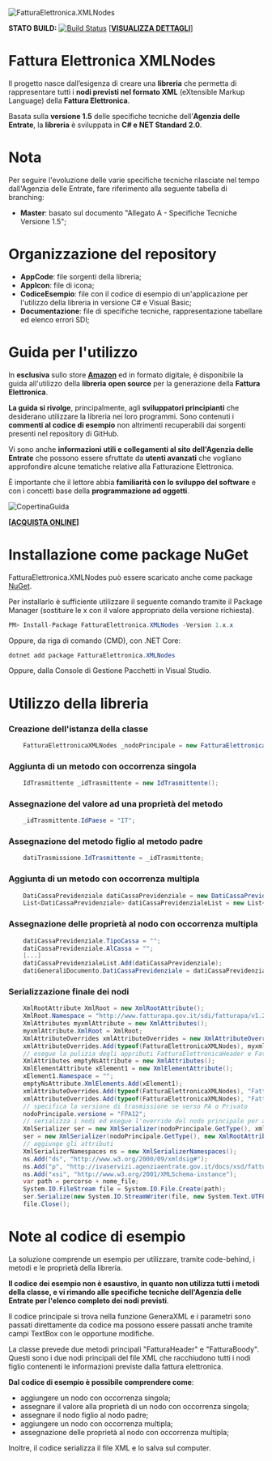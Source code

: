 ![FatturaElettronica.XMLNodes](https://etabetaweb.files.wordpress.com/2018/11/fattura-elettronica.jpg)


**STATO BUILD:** [![Build Status](https://dev.azure.com/etabetawebdev/FatturaElettronica.XMLNodes/_apis/build/status/EtabetaWeb.FatturaElettronica.XMLNodes?branchName=master)](https://dev.azure.com/etabetawebdev/FatturaElettronica.XMLNodes/_build/latest?definitionId=5&branchName=master) [[**VISUALIZZA DETTAGLI**](https://dev.azure.com/etabetawebdev/FatturaElettronica.XMLNodes)]


# Fattura Elettronica XMLNodes

Il progetto nasce dall’esigenza di creare una **libreria** che permetta di rappresentare tutti i **nodi previsti nel formato XML** (eXtensible Markup Language) della **Fattura Elettronica**. 

Basata sulla **versione 1.5** delle specifiche tecniche dell’**Agenzia delle Entrate**, la **libreria** è sviluppata in **C# e NET Standard 2.0**.



# Nota

Per seguire l'evoluzione delle varie specifiche tecniche rilasciate nel tempo dall'Agenzia delle Entrate, fare riferimento alla seguente tabella di branching:

- **Master**: basato sul documento "Allegato A - Specifiche Tecniche Versione 1.5";



# Organizzazione del repository

- **AppCode**: file sorgenti della libreria;
- **AppIcon**: file di icona;
- **CodiceEsempio**: file con il codice di esempio di un'applicazione per l'utilizzo della libreria in versione C# e Visual Basic;
- **Documentazione**: file di specifiche tecniche, rappresentazione tabellare ed elenco errori SDI;



# Guida per l'utilizzo

In **esclusiva** sullo store **[Amazon](https://amzn.to/2UVpaT1)** ed in formato digitale, è disponibile la guida all'utilizzo della **libreria** **open source** per la generazione della **Fattura Elettronica**.

**La guida si rivolge**, principalmente, agli **sviluppatori principianti** che desiderano utilizzare la libreria nei loro programmi. Sono contenuti i **commenti al codice di esempio** non altrimenti recuperabili dai sorgenti presenti nel repository di GitHub.

Vi sono anche **informazioni utili e collegamenti al sito dell'Agenzia delle Entrate** che possono essere sfruttate da **utenti avanzati** che vogliano approfondire alcune tematiche relative alla Fatturazione Elettronica.

È importante che il lettore abbia **familiarità con lo sviluppo del software** e con i concetti base della **programmazione ad oggetti**.

![CopertinaGuida](https://etabetaweb.files.wordpress.com/2020/03/guida-fattura-xmlnodes-v15.jpg?w=616) 

**[[ACQUISTA ONLINE](https://amzn.to/2UVpaT1)]**



# Installazione come package NuGet

FatturaElettronica.XMLNodes può essere scaricato anche come package [NuGet](https://www.nuget.org/packages/FatturaElettronica.XMLNodes/). 

Per installarlo è sufficiente utilizzare il seguente comando tramite il Package Manager (sostituire le x con il valore appropriato della versione richiesta).

```c#
PM> Install-Package FatturaElettronica.XMLNodes -Version 1.x.x
```

Oppure, da riga di comando (CMD), con .NET Core:

```c#
dotnet add package FatturaElettronica.XMLNodes
```

Oppure, dalla Console di Gestione Pacchetti in Visual Studio.



# Utilizzo della libreria

### Creazione dell'istanza della classe

```c#
    FatturaElettronicaXMLNodes _nodoPrincipale = new FatturaElettronicaXMLNodes();
```

### Aggiunta di un metodo con occorrenza singola

```c#
    IdTrasmittente _idTrasmittente = new IdTrasmittente();
```

### Assegnazione del valore ad una proprietà del metodo

```c#
    _idTrasmittente.IdPaese = "IT";
```

### Assegnazione del metodo figlio al metodo padre

```c#
    datiTrasmissione.IdTrasmittente = _idTrasmittente;
```

### Aggiunta di un metodo con occorrenza multipla

```c#
    DatiCassaPrevidenziale datiCassaPrevidenziale = new DatiCassaPrevidenziale();
    List<DatiCassaPrevidenziale> datiCassaPrevidenzialeList = new List<DatiCassaPrevidenziale>();
```

### Assegnazione delle proprietà al nodo con occorrenza multipla

```c#
    datiCassaPrevidenziale.TipoCassa = "";
    datiCassaPrevidenziale.AlCassa = "";
    [...]
    datiCassaPrevidenzialeList.Add(datiCassaPrevidenziale);
    datiGeneraliDocumento.DatiCassaPrevidenziale = datiCassaPrevidenzialeList;
```

### Serializzazione finale dei nodi

```c#
    XmlRootAttribute XmlRoot = new XmlRootAttribute();
    XmlRoot.Namespace = "http://www.fatturapa.gov.it/sdi/fatturapa/v1.2";
    XmlAttributes myxmlAttribute = new XmlAttributes();
    myxmlAttribute.XmlRoot = XmlRoot;
    XmlAttributeOverrides xmlAttributeOverrides = new XmlAttributeOverrides();
    xmlAttributeOverrides.Add(typeof(FatturaElettronicaXMLNodes), myxmlAttribute);
    // esegue la pulizia degli appributi FatturaElettronicaHeader e FatturaElettronicaBody
    XmlAttributes emptyNsAttribute = new XmlAttributes();
    XmlElementAttribute xElement1 = new XmlElementAttribute();
    xElement1.Namespace = "";
    emptyNsAttribute.XmlElements.Add(xElement1);
    xmlAttributeOverrides.Add(typeof(FatturaElettronicaXMLNodes), "FatturaElettronicaHeader", emptyNsAttribute);
    xmlAttributeOverrides.Add(typeof(FatturaElettronicaXMLNodes), "FatturaElettronicaBody", emptyNsAttribute);
    // specifica la versione di trasmissione se verso PA o Privato
    nodoPrincipale.versione = "FPA12";
    // serializza i nodi ed esegue l'override del nodo principale per aggiungere il tag "pX"
    XmlSerializer ser = new XmlSerializer(nodoPrincipale.GetType(), xmlAttributeOverrides);
    ser = new XmlSerializer(nodoPrincipale.GetType(), new XmlRootAttribute("pX"));
    // aggiunge gli attributi
    XmlSerializerNamespaces ns = new XmlSerializerNamespaces();
    ns.Add("ds", "http://www.w3.org/2000/09/xmldsig#");
    ns.Add("p", "http://ivaservizi.agenziaentrate.gov.it/docs/xsd/fatture/v1.2");
    ns.Add("xsi", "http://www.w3.org/2001/XMLSchema-instance");
    var path = percorso + nome_file;
    System.IO.FileStream file = System.IO.File.Create(path);
    ser.Serialize(new System.IO.StreamWriter(file, new System.Text.UTF8Encoding()), nodoPrincipale, ns);
    file.Close();
```



# Note al codice di esempio

La soluzione comprende un esempio per utilizzare, tramite code-behind, i metodi e le proprietà della libreria.

**Il codice dei esempio non è esaustivo, in quanto non utilizza tutti i metodi della classe, e vi rimando alle specifiche tecniche dell'Agenzia delle Entrate per l'elenco completo dei nodi previsti**.

Il codice principale si trova nella funzione GeneraXML e i parametri sono passati direttamente da codice ma possono essere passati anche tramite campi TextBox con le opportune modifiche.

La classe prevede due metodi principali "FatturaHeader" e "FatturaBoody". Questi sono i due nodi principali del file XML che racchiudono tutti i nodi figlio contenenti le informazioni previste dalla fattura elettronica.

**Dal codice di esempio è possibile comprendere come**:

- aggiungere un nodo con occorrenza singola;
- assegnare il valore alla proprietà di un nodo con occorrenza singola;
- assegnare il nodo figlio al nodo padre;
- aggiungere un nodo con occorrenza multipla;
- assegnazione delle proprietà al nodo con occorrenza multipla;

Inoltre, il codice serializza il file XML e lo salva sul computer.